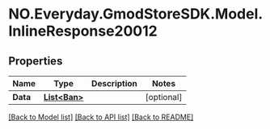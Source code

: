# NO.Everyday.GmodStoreSDK.Model.InlineResponse20012
## Properties

Name | Type | Description | Notes
------------ | ------------- | ------------- | -------------
**Data** | [**List&lt;Ban&gt;**](Ban.md) |  | [optional] 

[[Back to Model list]](../README.md#documentation-for-models) [[Back to API list]](../README.md#documentation-for-api-endpoints) [[Back to README]](../README.md)

